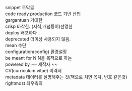 snippet 토막글  
code ready production 코드 기반 산업  
gargantuan  거대한  
crisp  바삭한. (지식,개념등이)선명한  
deploy 배포하다  
deprecated 더이상 사용되지 않음.  
mean  수단  
configuration(config) 환경설정  
be meant for N  N을 목적으로 하는  
powered by ~~ 제작자 ~~  
CV(curriculum vitae) 이력서  
metadata 데이터를 설명해주는 것(책으로 치면 목차,   번호 같은것)  
rightmost 최우측의  